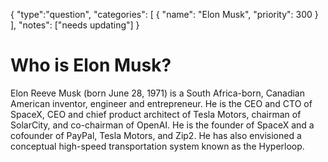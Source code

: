 {
    "type":"question",
    "categories": [
        {
            "name": "Elon Musk",
            "priority": 300
        }
    ],
    "notes": ["needs updating"]
}

# Who is Elon Musk?

Elon Reeve Musk (born June 28, 1971) is a South Africa-born, Canadian American inventor, engineer and entrepreneur. He is the CEO and CTO of SpaceX, CEO and chief product architect of Tesla Motors, chairman of SolarCity, and co-chairman of OpenAI. He is the founder of SpaceX and a cofounder of PayPal, Tesla Motors, and Zip2. He has also envisioned a conceptual high-speed transportation system known as the Hyperloop.
